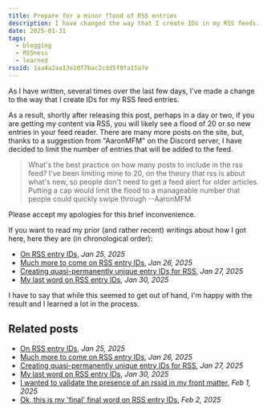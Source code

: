```yaml
---
title: Prepare for a minor flood of RSS entries
description: I have changed the way that I create IDs in my RSS feeds. As a result, there will be a flood of new entries in your feed reader.
date: 2025-01-31
tags:
  - blogging
  - RSSness
  - learned
rssid: 1aa4a2aa13e2df7bac2cdd5f9fa15a7e
---
```


As I have written, several times over the last few days, I've made a change to the way that I create IDs for my RSS feed entries.

As a result, shortly after releasing this post, perhaps in a day or two, if you are getting my content via RSS, you will likely see a flood of 20 or so new entries in your feed reader. There are many more posts on the site, but, thanks to a suggestion from "AaronMFM" on the Discord server, I have decided to limit the number of entries that will be added to the feed.

> What's the best practice on how many posts to include in the rss feed? I've been limiting mine to 20, on the theory that rss is about what's new, so people don't need to get a feed alert for older articles. Putting a cap would limit the flood to a manageable number that people could quickly swipe through
> --AaronMFM

Please accept my apologies for this brief inconvenience.

If you want to read my prior (and rather recent) writings about how I got here, here they are (in chronological order):

- [On RSS entry IDs](/til/on-rss-entry-ids/), _Jan 25, 2025_
- [Much more to come on RSS entry IDs](/til/much-more-to-come-on-rss-entry-ids/), _Jan 26, 2025_
- [Creating quasi-permanently unique entry IDs for RSS](/blog/creating-permanently-unique-entry-id-for-rss/), _Jan 27, 2025_
- [My last word on RSS entry IDs](https://bobmonsour.com/blog/even-more-on-rss-ids/), _Jan 30, 2025_

I have to say that while this seemed to get out of hand, I'm happy with the result and I learned a lot in the process.

## Related posts

- [On RSS entry IDs](/til/on-rss-entry-ids/), _Jan 25, 2025_
- [Much more to come on RSS entry IDs](/til/much-more-to-come-on-rss-entry-ids/), _Jan 26, 2025_
- [Creating quasi-permanently unique entry IDs for RSS](/blog/creating-permanently-unique-entry-id-for-rss/), _Jan 27, 2025_
- [My last word on RSS entry IDs](/blog/even-more-on-rss-ids/), _Jan 30, 2025_
- [I wanted to validate the presence of an rssid in my front matter](/til/i-wanted-to-validate-the-presence-of-an-rssid-in-my-front-matter/), _Feb 1, 2025_
- [Ok, this is my 'final' final word on RSS entry IDs](/blog/final-final-word-on-rss-entry-ids/), _Feb 2, 2025_
